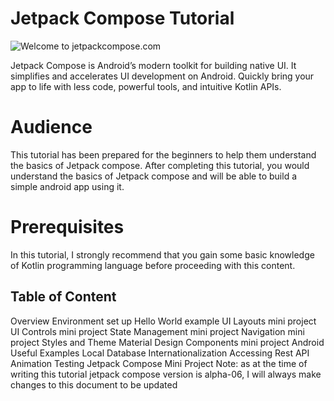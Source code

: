 # Jetpack Compose Tutorial

![Welcome to jetpackcompose.com](https://miro.medium.com/max/1400/1*2v6zotc8p-bt9oX2mI0vkQ.png)

Jetpack Compose is Android’s modern toolkit for building native UI. It simplifies and accelerates UI development on Android. Quickly bring your app to life with less code, powerful tools, and intuitive Kotlin APIs.
# Audience
This tutorial has been prepared for the beginners to help them understand the basics of Jetpack compose. After completing this tutorial, you would understand the basics of Jetpack compose and will be able to build a simple android app using it.
# Prerequisites
In this tutorial, I strongly recommend that you gain some basic knowledge of Kotlin programming language before proceeding with this content.
## Table of Content
Overview
Environment set up
Hello World example
UI Layouts
mini project
UI Controls
mini project
State Management
mini project
Navigation
mini project
Styles and Theme
Material Design Components
mini project
Android Useful Examples
Local Database
Internationalization
Accessing Rest API
Animation
Testing
Jetpack Compose Mini Project
Note: as at the time of writing this tutorial jetpack compose version is alpha-06, I will always make changes to this document to be updated